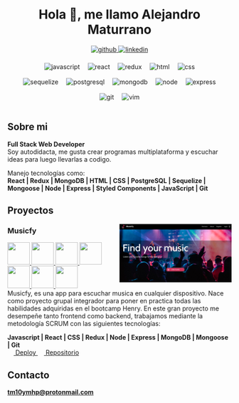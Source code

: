 <h1 align="center">Hola 👋, me llamo Alejandro Maturrano</h1>
<div align="center">
  <a href="https://github.com/tm10ymhp">
    <img src=https://img.shields.io/badge/github-%2324292e.svg?&style=for-the-badge&logo=github&logoColor=white alt=github style="margin-bottom: 5px;" />
  </a>
  <a href="https://linkedin.com/in/tm10ymhp">
    <img src=https://img.shields.io/badge/linkedin-%231E77B5.svg?&style=for-the-badge&logo=linkedin&logoColor=white alt=linkedin style="margin-bottom: 5px;" />
  </a>  
</div>
<br>
<div align="center">
  <img src="https://cdn.jsdelivr.net/gh/devicons/devicon/icons/javascript/javascript-original.svg" alt="javascript" width="50" height="50" />
  &emsp;<img src="https://cdn.jsdelivr.net/gh/devicons/devicon/icons/react/react-original.svg" alt="react" width="50" height="50" />
  &emsp;<img src="https://cdn.jsdelivr.net/gh/devicons/devicon/icons/redux/redux-original.svg" alt="redux" width="50" height="50" />
  &emsp;<img src="https://cdn.jsdelivr.net/gh/devicons/devicon/icons/html5/html5-original.svg" alt="html" width="50" height="50" />
  &emsp;<img src="https://cdn.jsdelivr.net/gh/devicons/devicon/icons/css3/css3-original.svg" alt="css" width="50" height="50" />
  <br>
  <br>
  <img src="https://cdn.jsdelivr.net/gh/devicons/devicon/icons/sequelize/sequelize-original.svg" alt="sequelize" width="50" height="50" />
  &emsp;<img src="https://cdn.jsdelivr.net/gh/devicons/devicon/icons/postgresql/postgresql-original.svg" alt="postgresql" width="50" height="50" />
  &emsp;<img src="https://cdn.jsdelivr.net/gh/devicons/devicon/icons/mongodb/mongodb-plain.svg" alt="mongodb" width="50" height="50" />
  &emsp;<img src="https://cdn.jsdelivr.net/gh/devicons/devicon/icons/nodejs/nodejs-original.svg" alt="node" width="50" height="50" />
  &emsp;<img src="https://cdn.jsdelivr.net/gh/devicons/devicon/icons/express/express-original.svg" alt="express" width="50" height="50" />
  <br>
  <br>
  <img src="https://cdn.jsdelivr.net/gh/devicons/devicon/icons/git/git-original.svg" alt="git" width="50" height="50" />
  &emsp;<img src="https://cdn.jsdelivr.net/gh/devicons/devicon/icons/vim/vim-original.svg" alt="vim" width="50" height="50" />
  <br>
  <br>
</div>

## Sobre mi
**Full Stack Web Developer**<br>
Soy autodidacta, me gusta crear programas multiplataforma y escuchar ideas para luego llevarlas a codigo.

Manejo tecnologías como:<br>
**React | Redux | MongoDB | HTML | CSS | PostgreSQL | Sequelize | Mongoose | Node | Express | Styled Components | JavaScript | Git**
## Proyectos
<img align="right" src="https://raw.githubusercontent.com/TM10YMhp/TM10YMhp/master/Screenshot%202022-09-11%2018.50.12.png" width="50%" height="50%" />

### Musicfy
<a href="https://github.com/Eduardoasm">
  <img src="https://avatars.githubusercontent.com/u/101997708?v=4" width="50" height="50" />
</a>
<a href="https://github.com/ElamCano">
  <img src="https://avatars.githubusercontent.com/u/103688479?v=4" width="50" height="50" />
</a>
<a href="https://github.com/gszcode">
  <img src="https://avatars.githubusercontent.com/u/104654472?v=4" width="50" height="50" />
</a>
<a href="https://github.com/hugok2k">
  <img src="https://avatars.githubusercontent.com/u/44946853?v=4" width="50" height="50" />
</a>
<a href="https://github.com/Ja-casn">
  <img src="https://avatars.githubusercontent.com/u/54911067?v=4" width="50" height="50" />
</a>
<a href="https://github.com/Kosovomba">
  <img src="https://avatars.githubusercontent.com/u/100467761?v=4" width="50" height="50" />
</a>
<a href="https://github.com/tm10ymhp">
  <img src="https://avatars.githubusercontent.com/u/91300213?v=4" width="50" height="50" />
</a>
<br>
Musicfy, es una app para escuchar musica en cualquier dispositivo.
Nace como proyecto grupal integrador para poner en practica todas las habilidades adquiridas en el bootcamp Henry.
En este gran proyecto me desempeñe tanto frontend como backend, trabajamos mediante la metodología SCRUM con las siguientes tecnologías:<br>

**Javascript | React | CSS | Redux | Node | Express | MongoDB | Mongoose | Git**
<br>
&emsp;<a href="https://app-musicfy.vercel.app/">
  Deploy
</a>
&emsp;<a href="https://github.com/PF-Musicfy/app-Musicfy">
  Repositorio
</a>

## Contacto
**tm10ymhp@protonmail.com**
